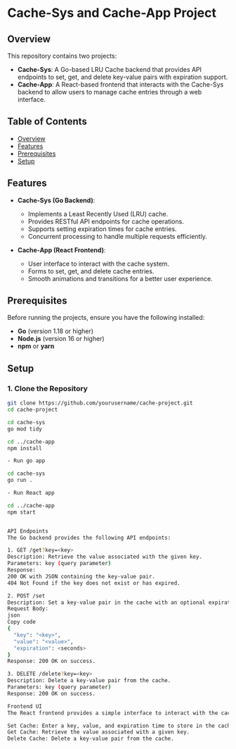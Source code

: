# Cache-Sys and Cache-App Project

## Overview

This repository contains two projects:

- **Cache-Sys**: A Go-based LRU Cache backend that provides API endpoints to set, get, and delete key-value pairs with expiration support.
- **Cache-App**: A React-based frontend that interacts with the Cache-Sys backend to allow users to manage cache entries through a web interface.

## Table of Contents

- [Overview](#overview)
- [Features](#features)
- [Prerequisites](#prerequisites)
- [Setup](#setup)

## Features

- **Cache-Sys (Go Backend)**:
  - Implements a Least Recently Used (LRU) cache.
  - Provides RESTful API endpoints for cache operations.
  - Supports setting expiration times for cache entries.
  - Concurrent processing to handle multiple requests efficiently.

- **Cache-App (React Frontend)**:
  - User interface to interact with the cache system.
  - Forms to set, get, and delete cache entries.
  - Smooth animations and transitions for a better user experience.

## Prerequisites

Before running the projects, ensure you have the following installed:

- **Go** (version 1.18 or higher)
- **Node.js** (version 16 or higher)
- **npm** or **yarn**

## Setup

### 1. Clone the Repository

```bash
git clone https://github.com/yourusername/cache-project.git
cd cache-project

cd cache-sys
go mod tidy

cd ../cache-app
npm install

- Run go app

cd cache-sys
go run .

- Run React app

cd ../cache-app
npm start


API Endpoints
The Go backend provides the following API endpoints:

1. GET /get?key=<key>
Description: Retrieve the value associated with the given key.
Parameters: key (query parameter)
Response:
200 OK with JSON containing the key-value pair.
404 Not Found if the key does not exist or has expired.

2. POST /set
Description: Set a key-value pair in the cache with an optional expiration time.
Request Body:
json
Copy code
{
  "key": "<key>",
  "value": "<value>",
  "expiration": <seconds>
}
Response: 200 OK on success.

3. DELETE /delete?key=<key>
Description: Delete a key-value pair from the cache.
Parameters: key (query parameter)
Response: 200 OK on success.

Frontend UI
The React frontend provides a simple interface to interact with the cache:

Set Cache: Enter a key, value, and expiration time to store in the cache.
Get Cache: Retrieve the value associated with a given key.
Delete Cache: Delete a key-value pair from the cache.
